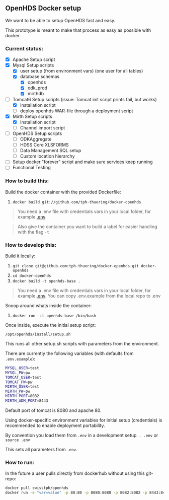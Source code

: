 ## OpenHDS Docker setup ##

We want to be able to setup OpenHDS fast and easy.

This prototype is meant to make that process as easy as possible with docker.

### Current status: ###
* [X] Apache Setup script
* [X] Mysql Setup scripts
  * [X] user setup (from environment vars) (one user for all tables)
  * [X] database schemas
    * [X] openhds
    * [X] odk_prod
    * [X] mirthdb
* [ ] Tomcat6 Setup scripts (issue: Tomcat init script prints fail, but works)
  * [X] Installation script
  * [ ] deploy openhds WAR-file through a deployment script
* [X] Mirth Setup scripts
  * [X] Installation script
  * [ ] Channel import script
* [ ] OpenHDS Setup scripts
  * [ ] ODKAggregate
  * [ ] HDSS Core XLSFORMS
  * [ ] Data Management SQL setup
  * [ ] Custom location hierarchy
* [ ] Setup docker "forever" script and make sure services keep running
* [ ] Functional Testing

### How to build this: ###

Build the docker container with the provided Dockerfile:

1. `docker build git://github.com/tph-thuering/docker-openhds`

> You need a .env file with credentials vars in your local folder, for example [.env](https://raw.githubusercontent.com/tph-thuering/docker-openhds/master/.env.example)

> Also give the container you want to build a label for easier handling with the flag `-t`

### How to develop this: ###

Build it locally:

1. `git clone git@github.com:tph-thuering/docker-openhds.git docker-openhds`
2. `cd docker-openhds`
3. `docker build -t openhds-base .`

> You need a .env file with credentials vars in your local folder, for example [.env](https://raw.githubusercontent.com/tph-thuering/docker-openhds/master/.env.example). You can copy .env.example from the local repo to .env

Snoop around whats inside the container:

1. `docker run -it openhds-base /bin/bash`

Once inside, execute the initial setup script:

`/opt/openhds/install/setup.sh`

This runs all other setup.sh scripts with parameters from the environment.

There are currently the following variables (with defaults from `.env.example`):

```bash
MYSQL_USER=test
MYSQL_PW=pw
TOMCAT_USER=test
TOMCAT_PW=pw
MIRTH_USER=test
MIRTH_PW=pw
MIRTH_PORT=8082
MIRTH_ADM_PORT=8443
```

Default port of tomcat is 8080 and apache 80.

Using docker-specific environment variables for initial setup (credentials) is recommended to enable deployment portability.

By convention you load them from `.env` in a development setup. `. .env` or `source .env`

This sets all parameters from `.env`.

### How to run: ###

In the future a user pulls directly from dockerhub without using this git-repo:

```bash
docker pull swisstph/openhds
docker run -e "var=value" -p 80:80 -p 8080:8080 -p 8082:8082 -p 8443:8443 -d -t swisstph/openhds
```

